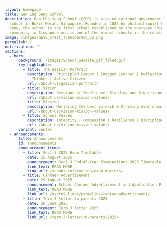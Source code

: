 ```yaml
---
layout: homepage
title: Gan Eng Seng School
description: Gan Eng Seng School (GESS) is a co-educational government secondary
  school in Bukit Merah, Singapore. Founded in 1885 by philanthropist Gan Eng
  Seng, the school is the first school established by the overseas Chinese
  community in Singapore and is one of the oldest schools in the country.
image: /images/GESS_Crest_Transparent_V2.png
permalink: /
notification: ""
sections:
  - hero:
      background: /images/School_website_gif_file4.gif
      key_highlights:
        - title: The Gessian Portrait
          description: Principled Leader | Engaged Learner | Reflective & Innovative
            Thinker | Active Citizen
          url: /about-us/gessian-portrait/
        - title: Vision
          description: Gessians of Excellence, Standing and Significance
          url: /about-us/vision-mission-values/
        - title: Mission
          description: Nurturing the best in each & Striving ever onward
          url: /about-us/vision-mission-values/
        - title: School Values
          description: Integrity | Compassion | Resilience | Discipline | Respect
          url: /about-us/vision-mission-values/
      variant: center
  - announcements:
      title: Announcements
      id: announcements
      announcement_items:
        - title: Sec1-3 2025 Exam Timetable
          date: 25 August 2025
          announcement: Sec1-3 End-Of-Year Examinations 2025 Timetable
          link_text: READ MORE
          link_url: /school-information/exam-matters/
        - title: Canteen Advertisement
          date: 29 August 2025
          announcement: School Canteen Advertisement and Application Procedure
          link_text: READ MORE
          link_url: /useful-links/permalink/canteenadvertisement/
        - title: Term 3 letter to parents 2025
          date: 26 June 2025
          announcement: Term 3 letter 2025
          link_text: READ MORE
          link_url: /term-3-letter-to-parents-2025/
---
```

